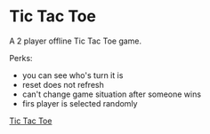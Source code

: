 # Tic Tac Toe

A 2 player offline Tic Tac Toe game.

Perks:
* you can see who's turn it is
* reset does not refresh
* can't change game situation after someone wins
* firs player is selected randomly

[Tic Tac Toe]([https://www.youtube.com/watch?v=VIDEO_ID](https://www.youtube.com/shorts/yWJAar3X9MU))
